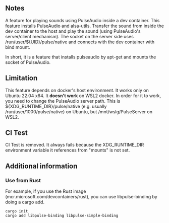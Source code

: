 ## Notes

A feature for playing sounds using PulseAudio inside a dev container. This feature installs PulseAudio and alsa-utils.
 Transfer the sound from inside the dev container to the host and play the sound (using PulseAudio's server/client mechanism). The socket on the server side uses /run/user/${UID}/pulse/native and connects with the dev container with bind mount.

In short, it is a feature that installs pulseaudio by apt-get and mounts the socket of PulseAudio.

## Limitation

This feature depends on docker's host environment. It works only on Ubuntu 22.04 x64. It **doesn't work** on WSL2 docker. In order for it to work, you need to change the PulseAudio server path. This is ${XDG_RUNTIME_DIR}/pulse/native (e.g. usually /run/user/1000/pulse/native) on Ubuntu, but /mnt/wslg/PulseServer on WSL2.

## CI Test
CI Test is removed. It always fails because the XDG_RUNTIME_DIR environment variable it references from "mounts" is not set.

## Additional information
### Use from Rust
For example, if you use the Rust image (mcr.microsoft.com/devcontainers/rust), you can use libpulse-binding by doing a cargo add.

```
cargo init
cargo add libpulse-binding libpulse-simple-binding
```
